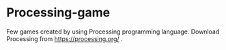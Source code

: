 # Processing-game
Few games created by using Processing programming language.
Download Processing from https://processing.org/ .

